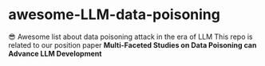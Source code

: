 # awesome-LLM-data-poisoning
😎 Awesome list about data poisoning attack in the era of LLM
This repo is related to our position paper **Multi-Faceted Studies on Data Poisoning can Advance LLM Development**
